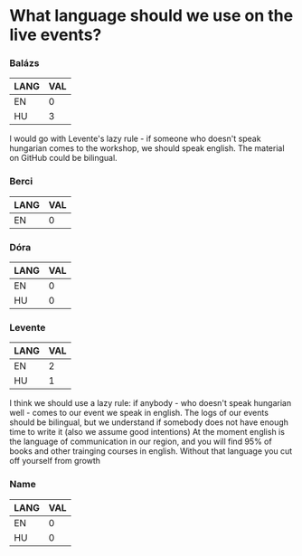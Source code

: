 # What language should we use on the live events?

### Balázs
| LANG  | VAL  | 
|---|---|
|EN   | 0  | 
|HU   | 3  | 

I would go with Levente's lazy rule - if someone who doesn't speak hungarian comes to the workshop, we should speak english. The material on GitHub could be bilingual.


### Berci
| LANG  | VAL  | 
|---|---|
|EN   | 0  |       It think there are meanings lost in translation. I saw some very respected Hungarian professionals teaching english   |HU   | 3  |        and I saw that they could not explain what they wanted well in English and used very simple sentences.                             Statistics,     ML is very complicated taught in Hungarian, it would be much more complicated in                        English.  I would support the idea  to hold a workshop in English for special guests.    Event logs                   could be written only in English to save writing it                     twice becasuse those are simpler texts.

### Dóra
| LANG  | VAL  | 
|---|---|
|EN   | 0  | 
|HU   | 0  | 


### Levente
| LANG  | VAL  | 
|---|---|
|EN   | 2  | 
|HU   | 1  | 

I think we should use a lazy rule: if anybody - who doesn't speak hungarian well - comes to our event we speak in english.
The logs of our events should be bilingual, but we understand if somebody does not have enough time to write it (also we assume good intentions)
At the moment english is the language of communication in our region, and you will find 95% of books and other trainging courses in english. Without that language you cut off yourself from growth 


### Name
| LANG  | VAL  | 
|---|---|
|EN   | 0  | 
|HU   | 0  | 
